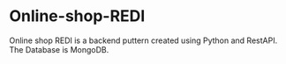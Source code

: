 # Online-shop-REDI
Online shop REDI is a backend puttern created using Python and RestAPI.  The Database is MongoDB.    
